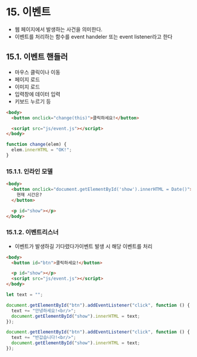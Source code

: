 # 15. 이벤트

- 웹 페이지에서 발생하는 사건을 의미한다.
- 이벤트를 처리하는 함수를 event handeler 또는 event listener라고 한다

## 15.1. 이벤트 핸들러

- 마우스 클릭이나 이동
- 페이지 로드
- 이미지 로드
- 입력창에 데이터 입력
- 키보드 누르기 등

```html
<body>
  <button onclick="change(this)">클릭하세요!</button>

  <script src="js/event.js"></script>
</body>
```

```js
function change(elem) {
  elem.innerHTML = "OK!";
}
```

### 15.1.1. 인라인 모델

```html
<body>
  <button onclick="document.getElementById('show').innerHTML = Date()">
    현재 시간은?
  </button>

  <p id="show"></p>
</body>
```

### 15.1.2. 이벤트리스너

- 이벤트가 발생하길 기다렸다가이벤트 발생 시 해당 이벤트를 처리

```html
<body>
  <button id="btn">클릭하세요!</button>

  <p id="show"></p>
  <script src="js/event.js"></script>
</body>
```

```js
let text = "";

document.getElementById("btn").addEventListener("click", function () {
  text += "안녕하세요!<br/>";
  document.getElementById("show").innerHTML = text;
});

document.getElementById("btn").addEventListener("click", function () {
  text += "반갑습니다!<br/>";
  document.getElementById("show").innerHTML = text;
});
```
